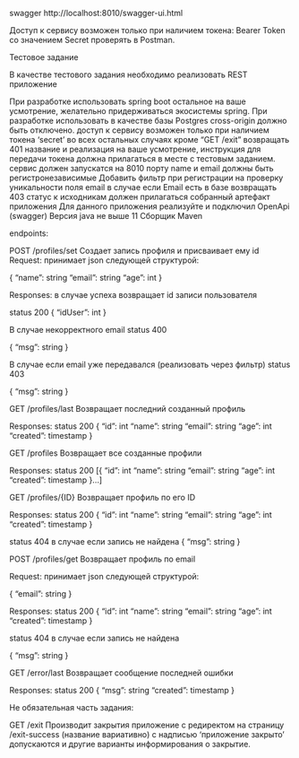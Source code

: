 swagger http://localhost:8010/swagger-ui.html

Доступ к сервису возможен только при наличием токена: Bearer Token
со значением Secret проверять в Postman.

Тестовое задание

В качестве тестового задания необходимо реализовать REST  приложение


При разработке использовать spring boot остальное на ваше усмотрение, желательно придерживаться экосистемы spring.
При разработке использовать в качестве базы Postgres
cross-origin должно быть отключено.
доступ к сервису возможен только при наличием токена ‘secret’ во всех остальных случаях кроме “GET /exit” возвращать 401 название и реализация на ваше усмотрение, инструкция для передачи токена должна прилагаться в месте с тестовым заданием.
сервис должен запускатся на 8010 порту
name и email должны быть регистронезависимые
Добавить фильтр при регистрации на проверку уникальности поля email в случае если Email есть в базе возвращать 403 статус
к исходникам должен прилагаться собранный артефакт приложения
Для данного приложения реализуйте и подключил OpenApi (swagger)
Версия java не выше 11
Сборщик Maven


endpoints:

POST /profiles/set
Создает запись профиля и присваивает ему id
Request:
принимает json следующей структурой:

{
	“name”: string
	“email”: string
	“age”: int
}

Responses:
в случае успеха возвращает id записи пользователя

status 200
{
	“idUser”: int
}

В случае некорректного email
status 400

{
	“msg”: string
}

В случае если email уже передавался (реализовать через фильтр)
status 403

{
	“msg”: string
}

GET /profiles/last
Возвращает последний созданный профиль

Responses:
status 200
{
	“id”: int
	“name”: string
	“email”: string
	“age”: int
“created”: timestamp
}



GET /profiles
Возвращает все созданные профили

Responses:
status 200
[{
	“id”: int
	“name”: string
	“email”: string
	“age”: int
“created”: timestamp
}...]

GET /profiles/{ID}
Возвращает профиль по его ID

Responses:
status 200
{
	“id”: int
	“name”: string
	“email”: string
	“age”: int
“created”: timestamp
}

status 404
в случае если запись не найдена
{
	“msg”: string
}





POST /profiles/get
Возвращает профиль по email

Request:
принимает json следующей структурой:

{
	“email”: string
}

Responses:
status 200
{
	“id”: int
	“name”: string
	“email”: string
	“age”: int
“created”: timestamp
}

status 404
в случае если запись не найдена

{
	“msg”: string
}

GET /error/last
Возвращает сообщение последней ошибки

Responses:
status 200
{
	“msg”: string
	“created”: timestamp
}

Не обязательная часть задания:

GET /exit
Производит закрытия приложение с редиректом на страницу /exit-success (название вариативно) с надписью ‘приложение закрыто’ допускаются и другие варианты информирования о закрытие.
